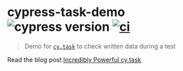 # cypress-task-demo ![cypress version](https://img.shields.io/badge/cypress-9.7.0-brightgreen) [![ci](https://github.com/bahmutov/cypress-task-demo/actions/workflows/ci.yml/badge.svg?branch=master)](https://github.com/bahmutov/cypress-task-demo/actions/workflows/ci.yml)

> Demo for [`cy.task`](https://on.cypress.io/task) to check written data during a test

Read the blog post [Incredibly Powerful cy.task](https://glebbahmutov.com/blog/powerful-cy-task/)
